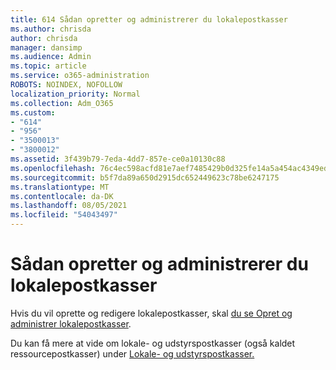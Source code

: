 ```yaml
---
title: 614 Sådan opretter og administrerer du lokalepostkasser
ms.author: chrisda
author: chrisda
manager: dansimp
ms.audience: Admin
ms.topic: article
ms.service: o365-administration
ROBOTS: NOINDEX, NOFOLLOW
localization_priority: Normal
ms.collection: Adm_O365
ms.custom:
- "614"
- "956"
- "3500013"
- "3800012"
ms.assetid: 3f439b79-7eda-4dd7-857e-ce0a10130c88
ms.openlocfilehash: 76c4ec598acfd81e7aef7485429b0d325fe14a5a454ac4349ed3c8f90f930a89
ms.sourcegitcommit: b5f7da89a650d2915dc652449623c78be6247175
ms.translationtype: MT
ms.contentlocale: da-DK
ms.lasthandoff: 08/05/2021
ms.locfileid: "54043497"
---
```

# <a name="how-to-create-and-manage-room-mailboxes"></a>Sådan opretter og administrerer du lokalepostkasser

Hvis du vil oprette og redigere lokalepostkasser, skal [du se Opret og administrer lokalepostkasser](https://technet.microsoft.com/library/jj215781.aspx).

Du kan få mere at vide om lokale- og udstyrspostkasser (også kaldet ressourcepostkasser) under [Lokale- og udstyrspostkasser.](https://docs.microsoft.com/microsoft-365/admin/manage/room-and-equipment-mailboxes)
